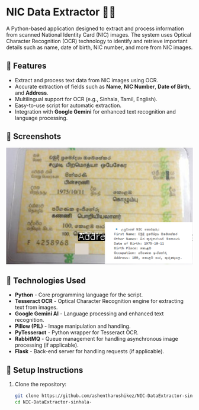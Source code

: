 # NIC Data Extractor 🛂📄  

A Python-based application designed to extract and process information from scanned National Identity Card (NIC) images. The system uses Optical Character Recognition (OCR) technology to identify and retrieve important details such as name, date of birth, NIC number, and more from NIC images.

## 🌟 Features  
- Extract and process text data from NIC images using OCR.
- Accurate extraction of fields such as **Name**, **NIC Number**, **Date of Birth**, and **Address**.
- Multilingual support for OCR (e.g., Sinhala, Tamil, English).
- Easy-to-use script for automatic extraction.
- Integration with **Google Gemini** for enhanced text recognition and language processing.

## 📸 Screenshots  
![NIC Data Extraction Screenshot](screenshotnic.png)

## 🚀 Technologies Used  
- **Python** - Core programming language for the script.
- **Tesseract OCR** - Optical Character Recognition engine for extracting text from images.
- **Google Gemini AI** - Language processing and enhanced text recognition.
- **Pillow (PIL)** - Image manipulation and handling.
- **PyTesseract** - Python wrapper for Tesseract OCR.
- **RabbitMQ** - Queue management for handling asynchronous image processing (if applicable).
- **Flask** - Back-end server for handling requests (if applicable).
  
## 🔧 Setup Instructions  

1. Clone the repository:  
   ```bash
   git clone https://github.com/ashentharushikez/NIC-DataExtractor-sinhala-.git
   cd NIC-DataExtractor-sinhala-
